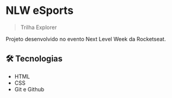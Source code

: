 # NLW eSports 
>Trilha Explorer

Projeto desenvolvido no evento Next Level Week da Rocketseat.

## 🛠 Tecnologias
- HTML
- CSS
- Git e Github